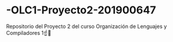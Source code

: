 # -OLC1-Proyecto2-201900647
Repositorio del Proyecto 2  del curso Organización de Lenguajes y Compiladores 1☝️🥸
